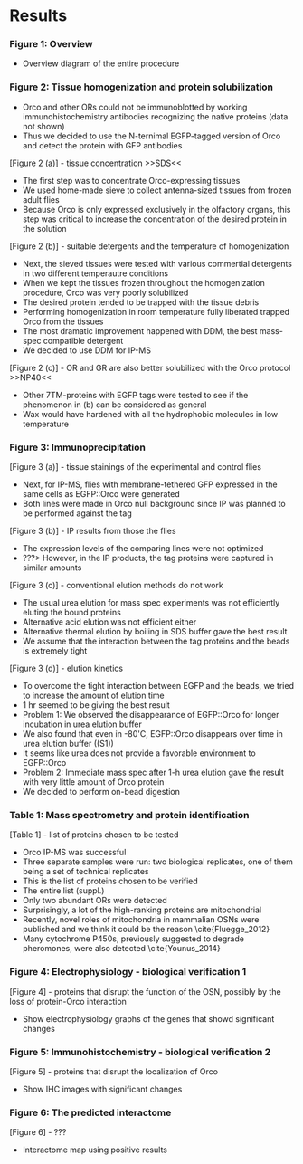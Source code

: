 # Results

### Figure 1: Overview
* Overview diagram of the entire procedure

### Figure 2: Tissue homogenization and protein solubilization
* Orco and other ORs could not be immunoblotted by working immunohistochemistry antibodies recognizing the native proteins (data not shown)
* Thus we decided to use the N-ternimal EGFP-tagged version of Orco and detect the protein with GFP antibodies

[Figure 2 (a)] - tissue concentration >>SDS<<
* The first step was to concentrate Orco-expressing tissues
* We used home-made sieve to collect antenna-sized tissues from frozen adult flies
* Because Orco is only expressed exclusively in the olfactory organs, this step was critical to increase the concentration of the desired protein in the solution

[Figure 2 (b)] - suitable detergents and the temperature of homogenization
* Next, the sieved tissues were tested with various commertial detergents in two different temperautre conditions
* When we kept the tissues frozen throughout the homogenization procedure, Orco was very poorly solubilized
* The desired protein tended to be trapped with the tissue debris
* Performing homogenization in room temperature fully liberated trapped Orco from the tissues
* The most dramatic improvement happened with DDM, the best mass-spec compatible detergent
* We decided to use DDM for IP-MS

[Figure 2 (c)] - OR and GR are also better solubilized with the Orco protocol >>NP40<<
* Other 7TM-proteins with EGFP tags were tested to see if the phenomenon in (b) can be considered as general
* Wax would have hardened with all the hydrophobic molecules in low temperature

### Figure 3: Immunoprecipitation
[Figure 3 (a)] - tissue stainings of the experimental and control flies
* Next, for IP-MS, flies with membrane-tethered GFP expressed in the same cells as EGFP::Orco were generated
* Both lines were made in Orco null background since IP was planned to be performed against the tag

[Figure 3 (b)] - IP results from those the flies
* The expression levels of the comparing lines were not optimized
* ???> However, in the IP products, the tag proteins were captured in similar amounts

[Figure 3 (c)] - conventional elution methods do not work
* The usual urea elution for mass spec experiments was not efficiently eluting the bound proteins
* Alternative acid elution was not efficient either
* Alternative thermal elution by boiling in SDS buffer gave the best result
* We assume that the interaction between the tag proteins and the beads is extremely tight 

[Figure 3 (d)] - elution kinetics
* To overcome the tight interaction between EGFP and the beads, we tried to increase the amount of elution time
* 1 hr seemed to be giving the best result
* Problem 1: We observed the disappearance of EGFP::Orco for longer incubation in urea elution buffer
* We also found that even in -80'C, EGFP::Orco disappears over time in urea elution buffer ((S1))
* It seems like urea does not provide a favorable environment to EGFP::Orco
* Problem 2: Immediate mass spec after 1-h urea elution gave the result with very little amount of Orco protein
* We decided to perform on-bead digestion

### Table 1: Mass spectrometry and protein identification 
[Table 1] - list of proteins chosen to be tested
* Orco IP-MS was successful
* Three separate samples were run: two biological replicates, one of them being a set of technical replicates
* This is the list of proteins chosen to be verified
* The entire list (suppl.)
* Only two abundant ORs were detected
* Surprisingly, a lot of the high-ranking proteins are mitochondrial 
* Recently, novel roles of mitochondria in mammalian OSNs were published and we think it could be the reason \cite{Fluegge_2012}
* Many cytochrome P450s, previously suggested to degrade pheromones, were also detected \cite{Younus_2014}

### Figure 4: Electrophysiology - biological verification 1 
[Figure 4] - proteins that disrupt the function of the OSN, possibly by the loss of protein-Orco interaction
* Show electrophysiology graphs of the genes that showd significant changes

### Figure 5: Immunohistochemistry - biological verification 2 
[Figure 5] - proteins that disrupt the localization of Orco
* Show IHC images with significant changes

### Figure 6: The predicted interactome 
[Figure 6] - ???
* Interactome map using positive results